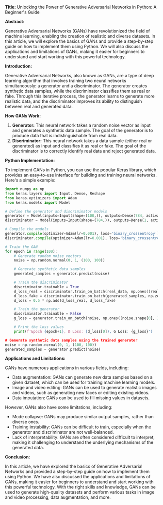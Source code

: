 **Title:** Unlocking the Power of Generative Adversarial Networks in Python: A Beginner's Guide

**Abstract:**

Generative Adversarial Networks (GANs) have revolutionized the field of machine learning, enabling the creation of realistic and diverse datasets. In this article, we will explore the basics of GANs and provide a step-by-step guide on how to implement them using Python. We will also discuss the applications and limitations of GANs, making it easier for beginners to understand and start working with this powerful technology.

**Introduction:**

Generative Adversarial Networks, also known as GANs, are a type of deep learning algorithm that involves training two neural networks simultaneously: a generator and a discriminator. The generator creates synthetic data samples, while the discriminator classifies them as real or fake. Through this iterative process, the generator learns to generate more realistic data, and the discriminator improves its ability to distinguish between real and generated data.

**How GANs Work:**

1. **Generator:** This neural network takes a random noise vector as input and generates a synthetic data sample. The goal of the generator is to produce data that is indistinguishable from real data.
2. **Discriminator:** This neural network takes a data sample (either real or generated) as input and classifies it as real or fake. The goal of the discriminator is to correctly identify real data and reject generated data.

**Python Implementation:**

To implement GANs in Python, you can use the popular Keras library, which provides an easy-to-use interface for building and training neural networks. Here's a simple example:
```python
import numpy as np
from keras.layers import Input, Dense, Reshape
from keras.optimizers import Adam
from keras.models import Model

# Define the generator and discriminator models
generator = Model(inputs=Input(shape=(100,)), outputs=Dense(784, activation='tanh'))
discriminator = Model(inputs=Input(shape=(784,)), outputs=Dense(1, activation='sigmoid'))

# Compile the models
generator.compile(optimizer=Adam(lr=0.001), loss='binary_crossentropy')
discriminator.compile(optimizer=Adam(lr=0.001), loss='binary_crossentropy')

# Train the GAN
for epoch in range(100):
    # Generate random noise vectors
    noise = np.random.normal(0, 1, (100, 100))

    # Generate synthetic data samples
    generated_samples = generator.predict(noise)

    # Train the discriminator
    discriminator.trainable = True
    d_loss_real = discriminator.train_on_batch(real_data, np.ones((real_data.shape[0], 1)))
    d_loss_fake = discriminator.train_on_batch(generated_samples, np.zeros((generated_samples.shape[0], 1)))
    d_loss = 0.5 * np.add(d_loss_real, d_loss_fake)

    # Train the generator
    discriminator.trainable = False
    g_loss = generator.train_on_batch(noise, np.ones((noise.shape[0], 1)))

    # Print the loss values
    print(f'Epoch {epoch+1}, D Loss: {d_loss[0]), G Loss: {g_loss}')

# Generate synthetic data samples using the trained generator
noise = np.random.normal(0, 1, (100, 100))
generated_samples = generator.predict(noise)
```
**Applications and Limitations:**

GANs have numerous applications in various fields, including:

* Data augmentation: GANs can generate new data samples based on a given dataset, which can be used for training machine learning models.
* Image and video editing: GANs can be used to generate realistic images and videos, such as generating new faces or editing existing videos.
* Data imputation: GANs can be used to fill missing values in datasets.

However, GANs also have some limitations, including:

* Mode collapse: GANs may produce similar output samples, rather than diverse ones.
* Training instability: GANs can be difficult to train, especially when the generator and discriminator are not well-balanced.
* Lack of interpretability: GANs are often considered difficult to interpret, making it challenging to understand the underlying mechanisms of the generated data.

**Conclusion:**

In this article, we have explored the basics of Generative Adversarial Networks and provided a step-by-step guide on how to implement them using Python. We have also discussed the applications and limitations of GANs, making it easier for beginners to understand and start working with this powerful technology. With the right skills and knowledge, GANs can be used to generate high-quality datasets and perform various tasks in image and video processing, data augmentation, and more.